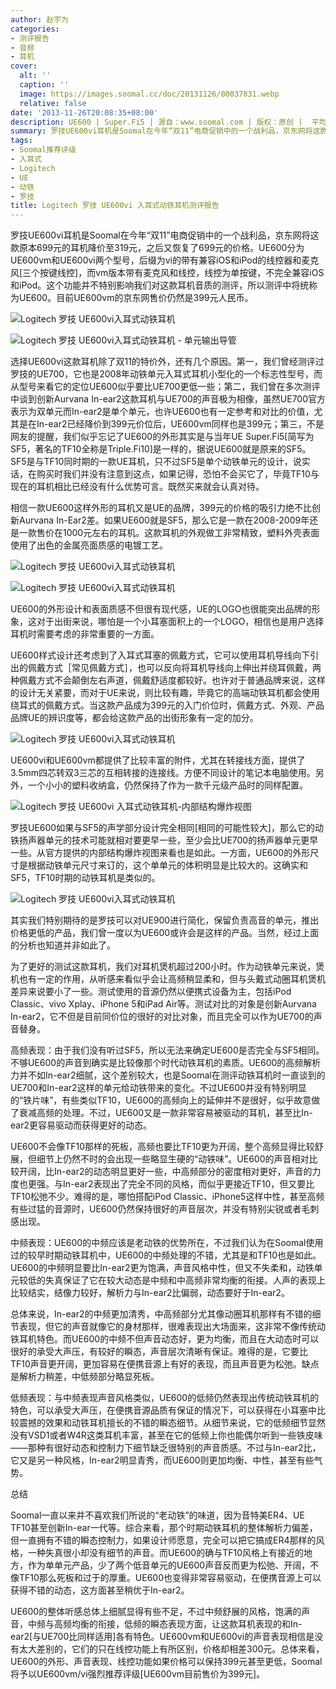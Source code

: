```yaml
---
author: 赵宇为
categories:
- 测评报告
- 音频
- 耳机
cover:
  alt: ''
  caption: ''
  image: https://images.soomal.cc/doc/20131126/00037831.webp
  relative: false
date: '2013-11-26T20:08:35+08:00'
description: UE600 | Super.Fi5 | 源自：www.soomal.com | 版权：原创 |  平均/总评分：08.55/342
summary: 罗技UE600vi耳机是Soomal在今年“双11”电商促销中的一个战利品，京东网将这款原本699元的耳机降价至319元，之后又恢复了699元的价格。UE600分为UE600vm和UE600vi两个型号，差别主要在线控功能方面。据说这是UE一款老产品的“马甲”，曾经也是千元级的产品，而如今作为一款399元的耳机，又是否值得购买呢？
tags:
- Soomal推荐评级
- 入耳式
- Logitech
- UE
- 动铁
- 罗技
title: Logitech 罗技 UE600vi 入耳式动铁耳机测评报告
---
```


罗技UE600vi耳机是Soomal在今年“双11”电商促销中的一个战利品，京东网将这款原本699元的耳机降价至319元，之后又恢复了699元的价格。UE600分为UE600vm和UE600vi两个型号，后缀为vi的带有兼容iOS和iPod的线控器和麦克风[三个按键线控]，而vm版本带有麦克风和线控，线控为单按键，不完全兼容iOS和iPod。这个功能并不特别影响我们对这款耳机音质的测评，所以测评中将统称为UE600。目前UE600vm的京东网售价仍然是399元人民币。



![Logitech 罗技 UE600vi入耳式动铁耳机](https://images.soomal.cc/doc/20131111/00037250_01.webp)



![Logitech 罗技 UE600vi入耳式动铁耳机 - 单元输出导管](https://images.soomal.cc/doc/20131111/00037251_01.webp)



选择UE600vi这款耳机除了双11的特价外，还有几个原因。第一，我们曾经测评过罗技的UE700，它也是2008年动铁单元入耳式耳机小型化的一个标志性型号，而从型号来看它的定位UE600似乎要比UE700更低一些；第二，我们曾在多次测评中谈到创新Aurvana In-ear2这款耳机与UE700的声音极为相像，虽然UE700官方表示为双单元而In-ear2是单个单元，也许UE600也有一定参考和对比的价值，尤其是在In-ear2已经降价到399元价位后，UE600vm同样也是399元；第三，不是网友的提醒，我们似乎忘记了UE600的外形其实是与当年UE Super.Fi5[简写为SF5，著名的TF10全称是Triple.Fi10]是一样的，据说UE600就是原来的SF5。SF5是与TF10同时期的一款UE耳机，只不过SF5是单个动铁单元的设计，说实话，在购买时我们并没有注意到这点，如果记得，恐怕不会买它了，毕竟TF10与现在的耳机相比已经没有什么优势可言。既然买来就会认真对待。



相信一款UE600这样外形的耳机又是UE的品牌，399元的价格的吸引力绝不比创新Aurvana In-Ear2差。如果UE600就是SF5，那么它是一款在2008-2009年还是一款售价在1000元左右的耳机。这款耳机的外观做工非常精致，塑料外壳表面使用了出色的金属亮面质感的电镀工艺。



![Logitech 罗技 UE600vi入耳式动铁耳机](https://images.soomal.cc/doc/20131112/00037252_01.webp)



![Logitech 罗技 UE600vi入耳式动铁耳机](https://images.soomal.cc/doc/20131112/00037254_01.webp)



UE600的外形设计和表面质感不但很有现代感，UE的LOGO也很能突出品牌的形象，这对于出街来说，哪怕是一个小耳塞面积上的一个LOGO，相信也是用户选择耳机时需要考虑的非常重要的一方面。



UE600样式设计还考虑到了入耳式耳塞的佩戴方式，它可以使用耳机导线向下引出的佩戴方式［常见佩戴方式］，也可以反向将耳机导线向上伸出并绕耳佩戴，两种佩戴方式不会颠倒左右声道，佩戴舒适度都较好。也许对于普通品牌来说，这样的设计无关紧要，而对于UE来说，则比较有趣，毕竟它的高端动铁耳机都会使用绕耳式的佩戴方式。当这款产品成为399元的入门价位时，佩戴方式、外观、产品品牌UE的辨识度等，都会给这款产品的出街形象有一定的加分。



![Logitech 罗技 UE600vi入耳式动铁耳机](https://images.soomal.cc/doc/20131112/00037258.webp)



UE600vi和UE600vm都提供了比较丰富的附件，尤其在转接线方面，提供了3.5mm四芯转双3三芯的互相转接的连接线。方便不同设计的笔记本电脑使用。另外，一个小小的塑料收纳盒，仍然保持了作为一款千元级产品时的同样配置。



![Logitech 罗技 UE600vi 入耳式动铁耳机-内部结构爆炸视图](https://images.soomal.cc/doc/20131126/00037830.webp)



罗技UE600如果与SF5的声学部分设计完全相同[相同的可能性较大]，那么它的动铁扬声器单元的技术可能就相对要更早一些，至少会比UE700的扬声器单元更早一些。从官方提供的内部结构爆炸视图来看也是如此。一方面，UE600的外形尺寸是根据动铁单元尺寸来订的，这个单单元的体积明显是比较大的。这确实和SF5，TF10时期的动铁耳机是类似的。



![Logitech 罗技 UE600vi入耳式动铁耳机](https://images.soomal.cc/doc/20131112/00037262.webp)



其实我们特别期待的是罗技可以对UE900进行简化，保留负责高音的单元，推出价格更低的产品，我们曾一度以为UE600或许会是这样的产品。当然，经过上面的分析也知道并非如此了。



为了更好的测试这款耳机，我们对耳机煲机超过200小时。作为动铁单元来说，煲机也有一定的作用，从听感来看似乎会让高频稍显柔和，但与头戴式动圈耳机煲机差异来说要小了一些。测试使用的音源仍然以便携式设备为主，包括iPod Classic、vivo Xplay、iPhone 5和iPad Air等。测试对比的对象是创新Aurvana In-ear2，它不但是目前同价位的很好的对比对象，而且完全可以作为UE700的声音替身。



高频表现：由于我们没有听过SF5，所以无法来确定UE600是否完全与SF5相同。不够UE600的声音到确实是比较像那个时代动铁耳机的素质。UE600的高频解析力并不如In-ear2细腻，这个差别较大，也是Soomal在测评动铁耳机时一直谈到的UE700和In-ear2这样的单元给动铁带来的变化。不过UE600并没有特别明显的“铁片味”，有些类似TF10，UE600的高频向上的延伸并不是很好，似乎故意做了衰减高频的处理。不过，UE600又是一款非常容易被驱动的耳机，甚至比In-ear2更容易驱动而获得更好的动态。



UE600不会像TF10那样的死板，高频也要比TF10更为开阔，整个高频显得比较舒展，但细节上仍然不时的会出现一些略显生硬的“动铁味”。UE600的声音相对比较开阔，比In-ear2的动态明显更好一些，中高频部分的密度相对更好，声音的力度也更强。与In-ear2表现出了完全不同的风格，而似乎更接近TF10，但又要比TF10松弛不少。难得的是，哪怕搭配iPod Classic、iPhone5这样中性，甚至高频有些过猛的音源时，UE600仍然保持很好的声音层次，并没有特别尖锐或者毛刺感出现。



中频表现：UE600的中频应该是老动铁的优势所在，不过我们认为在Soomal使用过的较早时期动铁耳机中，UE600的中频处理的不错，尤其是和TF10也是如此。UE600的中频明显要比In-ear2更为饱满，声音风格中性，但又不失柔和，动铁单元较低的失真保证了它在较大动态是中频和中高频非常均衡的衔接。人声的表现上比较结实，结像力较好，解析力与In-ear2比偏弱，动态要好于In-ear2。



总体来说，In-ear2的中频更加清秀，中高频部分尤其像动圈耳机那样有不错的细节表现，但它的声音就像它的身材那样，很难表现出大场面来，这非常不像传统动铁耳机特色。而UE600的中频不但声音动态好，更为均衡，而且在大动态时可以很好的承受大声压，有较好的瞬态，声音层次清晰有保证。难得的是，它要比TF10声音更开阔，更加容易在便携音源上有好的表现，而且声音更为松弛。缺点是解析力稍差，中低频部分略显死板。



低频表现：与中频表现声音风格类似，UE600的低频仍然表现出传统动铁耳机的特色，可以承受大声压，在便携音源品质有保证的情况下，可以获得在小耳塞中比较震撼的效果和动铁耳机擅长的不错的瞬态细节。从细节来说，它的低频细节显然没有VSD1或者W4R这类耳机丰富，甚至在它的低频上你也能偶尔听到一些铁皮味――那种有很好动态和控制力下细节缺乏很特别的声音质感。不过与In-ear2比，它又是另一种风格，In-ear2明显青秀，而UE600则更加均衡、中性，甚至有些气势。



总结



Soomal一直以来并不喜欢我们所说的“老动铁”的味道，因为音特美ER4、UE TF10甚至创新In-ear一代等。综合来看，那个时期动铁耳机的整体解析力偏差，但一直拥有不错的瞬态控制力，如果设计师愿意，完全可以把它搞成ER4那样的风格，一种失真很小却没有细节的声音。而UE600的确与TF10风格上有接近的地方，作为单单元产品，少了两个低音单元的UE600声音反而更为松弛、开阔，不像TF10那么死板和过于的厚重。UE600也变得非常容易驱动，在便携音源上可以获得不错的动态，这方面甚至稍优于In-ear2。



UE600的整体听感总体上细腻显得有些不足，不过中频舒展的风格，饱满的声音，中频与高频均衡的衔接，低频的瞬态表现方面，让这款耳机表现的和In-ear2[与UE700比同样适用]各有特色。UE600vm和UE600vi的声音表现相信是没有太大差别的，它们的只在线控功能上有所区别，价格却相差300元。总体来看，UE600的外形、声音表现、线控功能如果价格可以保持399元甚至更低，Soomal将予以UE600vm/vi强烈推荐评级[UE600vm目前售价为399元]。